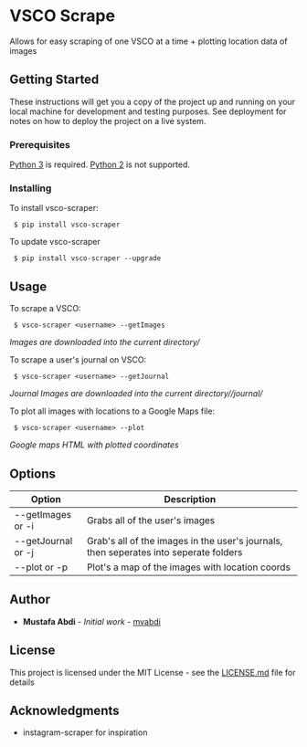 # VSCO Scrape

Allows for easy scraping of one VSCO at a time + plotting location data of images

## Getting Started

These instructions will get you a copy of the project up and running on your local machine for development and testing purposes. See deployment for notes on how to deploy the project on a live system.

### Prerequisites

[Python 3](https://www.python.org/downloads/) is required. [Python 2](https://www.python.org/downloads/) is not supported.

### Installing

To install vsco-scraper:

```
 $ pip install vsco-scraper
```

To update vsco-scraper

```
 $ pip install vsco-scraper --upgrade
```


## Usage

To scrape a VSCO:
```
 $ vsco-scraper <username> --getImages
```
*Images are downloaded into the current directory/<username>*

To scrape a user's journal on VSCO:
```
 $ vsco-scraper <username> --getJournal
```
*Journal Images are downloaded into the current directory/<username>/journal/<journalname>*

To plot all images with locations to a Google Maps file:
```
 $ vsco-scraper <username> --plot
```
*Google maps HTML with plotted coordinates*

## Options

Option | Description
------ | -----------
--getImages or -i | Grabs all of the user's images
--getJournal or -j | Grab's all of the images in the user's journals, then seperates into seperate folders
--plot or -p | Plot's a map of the images with location coords


## Author

* **Mustafa Abdi** - *Initial work* - [mvabdi](https://github.com/mvabdi)

## License

This project is licensed under the MIT License - see the [LICENSE.md](LICENSE.md) file for details

## Acknowledgments

* instagram-scraper for inspiration

